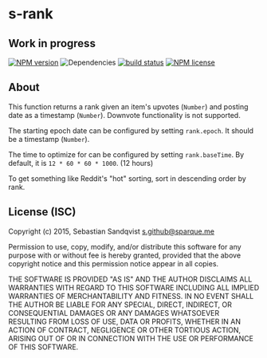 # s-rank
## Work in progress

[![NPM version](https://img.shields.io/npm/v/s-rank.svg)](https://www.npmjs.com/package/s-rank) ![Dependencies](https://img.shields.io/david/sebastiansandqvist/s-rank.svg) [![build status](http://img.shields.io/travis/sebastiansandqvist/s-rank.svg)](https://travis-ci.org/sebastiansandqvist/s-rank) [![NPM license](https://img.shields.io/npm/l/s-rank.svg)](https://www.npmjs.com/package/s-rank)

## About
This function returns a rank given an item's upvotes (`Number`) and posting date as a timestamp (`Number`). Downvote functionality is not supported.

The starting epoch date can be configured by setting `rank.epoch`. It should be a timestamp (`Number`).

The time to optimize for can be configured by setting `rank.baseTime`. By default, it is `12 * 60 * 60 * 1000`. (12 hours)

To get something like Reddit's "hot" sorting, sort in descending order by rank.

## License (ISC)
Copyright (c) 2015, Sebastian Sandqvist <s.github@sparque.me>

Permission to use, copy, modify, and/or distribute this software for any purpose with or without fee is hereby granted, provided that the above copyright notice and this permission notice appear in all copies.

THE SOFTWARE IS PROVIDED "AS IS" AND THE AUTHOR DISCLAIMS ALL WARRANTIES WITH REGARD TO THIS SOFTWARE INCLUDING ALL IMPLIED WARRANTIES OF MERCHANTABILITY AND FITNESS. IN NO EVENT SHALL THE AUTHOR BE LIABLE FOR ANY SPECIAL, DIRECT, INDIRECT, OR CONSEQUENTIAL DAMAGES OR ANY DAMAGES WHATSOEVER RESULTING FROM LOSS OF USE, DATA OR PROFITS, WHETHER IN AN ACTION OF CONTRACT, NEGLIGENCE OR OTHER TORTIOUS ACTION, ARISING OUT OF OR IN CONNECTION WITH THE USE OR PERFORMANCE OF THIS SOFTWARE.